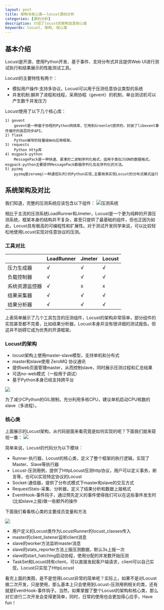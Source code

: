 ```yaml
---
layout: post
title: 架构与核心类——locust源码分析
categories: [源码分析]
description: 介绍了locust的架构及其核心类
keywords: locust, 架构, 核心类
---
```


## 基本介绍
Locust是开源、使用Python开发、基于事件、支持分布式并且提供Web UI进行测试执行和结果展示的性能测试工具。

Locust的主要特性有两个：  
* 模拟用户操作:支持多协议，Locust可以用于压测任意协议类型的系统  
* 并发机制:摒弃了进程和线程，采用协程（gevent）的机制，单台测试机可以产生数千并发压力

Locust使用了以下几个核心库：

```
1) gevent
	gevent是一种基于协程的Python网络库，它用到Greenlet提供的，封装了libevent事件循环的高层同步API。
2) flask
	Python编写的轻量级Web应用框架。
3) requests
	Python Http库
4) msgpack-python
	MessagePack是一种快速、紧凑的二进制序列化格式，适用于类似JSON的数据格式。msgpack-python主要提供MessagePack数据序列化及反序列化的方法。
5) pyzmq
	pyzmq是zeromq(一种通信队列)的Python实现,主要用来实现Locust的分布式模式运行
```

## 系统架构及对比
我们知道，完整的压测系统应该包含以下组件：
![压测系统](http://processon.com/chart_image/5ddbf50ee4b08b68c8e1e203.png)

相比于主流的压测系统LoadRunner和Jmeter，Locust是一个更为纯粹的开源压测系统，框架本身的结构并不复杂，甚至只提供了最基础的组件，但也正因为如此，Locust具有极高的可编程性和扩展性。对于测试开发同学来说，可以比较轻松地使用Locust实现对任意协议的压测。

### 工具对比

|  | LoadRunner | Jmeter | Locust |
| ------ | ------ | ----- | ----- |
| 压力生成器 | √ | √ | √ |
| 负载控制器 | √ | √ | √ |
| 系统资源监控器 | √ | x | x |
| 结果采集器 | √ | √ | √ |
| 结果分析器 | √ | √ | √ |

上表简单展示了几个工具包含的压测组件，Locust的架构非常简单，部分组件的实现甚至都不完善，比如结果分析器，Locust本身并没有很详细的测试报告。但这并不妨碍它成为优秀的开源框架。

### Locust的架构

* locust架构上使用master-slave模型，支持单机和分布式
* master和slave使用 ZeroMQ 协议通讯
* 提供web页面管理master，从而控制slave，同时展示压测过程和汇总结果
* 可选no-web模式（一般用于调试）
* 基于Python本身已经支持跨平台

![](http://processon.com/chart_image/5ddbf7d3e4b034050df19b82.png)

为了减少CPython的GIL限制，充分利用多核CPU，建议单机启动CPU核数的slave（多进程）。

### 核心类
上面展示的Locust架构，从代码层面来看究竟是如何实现的呢？下面我们就来窥视一番：
![](http://processon.com/chart_image/5dd80265e4b0da22410e0d7f.png)

简单来说，Locust的代码分为以下模块：

* Runner-执行器，Locust的核心类，定义了整个框架的执行逻辑，实现了Master、Slave等执行器
* Locust-压测用例，提供了HttpLocust压测http协议，用户可以定义事务，断言等，也可以实现特定协议的Locust
* Socket-通信器，提供了分布式模式下master和slave的交互方式
* RequestStats-采集、分析器，定义了结果分析和数据上报格式
* EventHook-事件钩子，通过预先定义的事件使得我们可以在这些事件发生时(比如slave上报)做一些额外的操作

下面我们看看核心类的主要成员变量和方法

![](http://processon.com/chart_image/5dda4bd8e4b08b8173c61124.png)

* 用户定义的Locust类作为LocustRunner的locust_classes传入
* master的client_listener监听client消息
* slave的worker方法监听master消息
* slave的stats_reporter方法上报压测数据，默认3s上报一次
* slave的start_hatching启动协程，使用分配的并发数开始压测
* TaskSet和Locust持有client，可以直接发起客户端请求，client可以自己实现，Locust只实现了HttpLocust

看完上面的类图，是不是觉得Locust非常的简单呢？实际上，如果不是对Locust做二次开发，只是使用，那么基本上只会使用到Locust-压测用例相关的类，还有就是EventHook-事件钩子。当然，如果掌握了整个Locust的架构和核心类，那么对它进行二次开发会变得更简单，同时，日常的使用也会更加得心应手，Have fun！









